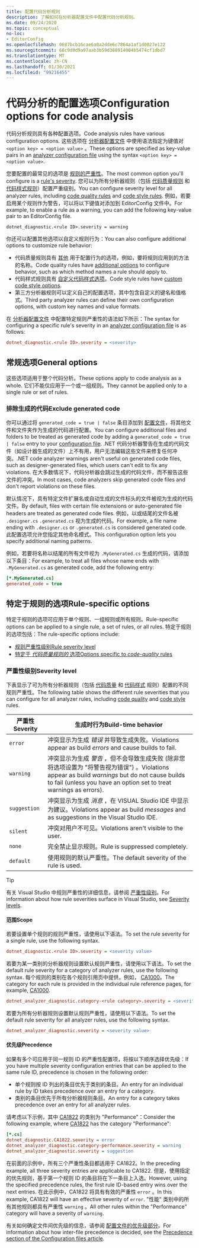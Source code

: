 ```yaml
---
title: 配置代码分析规则
description: 了解如何在分析器配置文件中配置代码分析规则。
ms.date: 09/24/2020
ms.topic: conceptual
no-loc:
- EditorConfig
ms.openlocfilehash: 0687bcb16cae6a0a2dde6c7864a1af1d0027e122
ms.sourcegitcommit: 68c9d9d9a97aab3b59d388914004b5474cf1dbd7
ms.translationtype: MT
ms.contentlocale: zh-CN
ms.lasthandoff: 01/30/2021
ms.locfileid: "99216455"
---
```

# <a name="configuration-options-for-code-analysis"></a><span data-ttu-id="433ba-103">代码分析的配置选项</span><span class="sxs-lookup"><span data-stu-id="433ba-103">Configuration options for code analysis</span></span>

<span data-ttu-id="433ba-104">代码分析规则具有各种配置选项。</span><span class="sxs-lookup"><span data-stu-id="433ba-104">Code analysis rules have various configuration options.</span></span> <span data-ttu-id="433ba-105">这些选项在 [分析器配置文件](configuration-files.md) 中使用语法指定为键值对 `<option key> = <option value>` 。</span><span class="sxs-lookup"><span data-stu-id="433ba-105">These options are specified as key-value pairs in an [analyzer configuration file](configuration-files.md) using the syntax `<option key> = <option value>`.</span></span>

<span data-ttu-id="433ba-106">您要配置的最常见的选项是 [规则的严重性](#severity-level)。</span><span class="sxs-lookup"><span data-stu-id="433ba-106">The most common option you'll configure is a [rule's severity](#severity-level).</span></span> <span data-ttu-id="433ba-107">您可以为所有分析器规则（包括 [代码质量规则](quality-rules/index.md) 和 [代码样式规则](style-rules/index.md)）配置严重级别。</span><span class="sxs-lookup"><span data-stu-id="433ba-107">You can configure severity level for all analyzer rules, including [code quality rules](quality-rules/index.md) and [code style rules](style-rules/index.md).</span></span> <span data-ttu-id="433ba-108">例如，若要启用某个规则作为警告，可以将以下键值对添加到 EditorConfig 文件中。</span><span class="sxs-lookup"><span data-stu-id="433ba-108">For example, to enable a rule as a warning, you can add the following key-value pair to an EditorConfig file.</span></span>

`dotnet_diagnostic.<rule ID>.severity = warning`

<span data-ttu-id="433ba-109">你还可以配置其他选项以自定义规则行为：</span><span class="sxs-lookup"><span data-stu-id="433ba-109">You can also configure additional options to customize rule behavior:</span></span>

- <span data-ttu-id="433ba-110">代码质量规则具有 [其他](code-quality-rule-options.md) 用于配置行为的选项，例如，要将规则应用到的方法的名称。</span><span class="sxs-lookup"><span data-stu-id="433ba-110">Code quality rules have [additional options](code-quality-rule-options.md) to configure behavior, such as which method names a rule should apply to.</span></span>
- <span data-ttu-id="433ba-111">代码样式规则具有 [自定义代码样式选项](code-style-rule-options.md)。</span><span class="sxs-lookup"><span data-stu-id="433ba-111">Code style rules have [custom code style options](code-style-rule-options.md).</span></span>
- <span data-ttu-id="433ba-112">第三方分析器规则可以定义自己的配置选项，其中包含自定义的键名和值格式。</span><span class="sxs-lookup"><span data-stu-id="433ba-112">Third party analyzer rules can define their own configuration options, with custom key names and value formats.</span></span>

<span data-ttu-id="433ba-113">在 [分析器配置文件](configuration-files.md) 中配置特定规则严重性的语法如下所示：</span><span class="sxs-lookup"><span data-stu-id="433ba-113">The syntax for configuring a specific rule's severity in an [analyzer configuration file](configuration-files.md) is as follows:</span></span>

```ini
dotnet_diagnostic.<rule ID>.severity = <severity>
```

## <a name="general-options"></a><span data-ttu-id="433ba-114">常规选项</span><span class="sxs-lookup"><span data-stu-id="433ba-114">General options</span></span>

<span data-ttu-id="433ba-115">这些选项适用于整个代码分析。</span><span class="sxs-lookup"><span data-stu-id="433ba-115">These options apply to code analysis as a whole.</span></span> <span data-ttu-id="433ba-116">它们不能仅应用于一个或一组规则。</span><span class="sxs-lookup"><span data-stu-id="433ba-116">They cannot be applied only to a single rule or set of rules.</span></span>

### <a name="exclude-generated-code"></a><span data-ttu-id="433ba-117">排除生成的代码</span><span class="sxs-lookup"><span data-stu-id="433ba-117">Exclude generated code</span></span>

<span data-ttu-id="433ba-118">你可以通过将 `generated_code = true | false` 条目添加到 [配置文件](configuration-files.md)，将其他文件和文件夹作为生成的代码进行配置。</span><span class="sxs-lookup"><span data-stu-id="433ba-118">You can configure additional files and folders to be treated as generated code by adding a `generated_code = true | false` entry to your [configuration file](configuration-files.md).</span></span> <span data-ttu-id="433ba-119">.NET 代码分析器警告在生成的代码文件（如设计器生成的文件）上不有用，用户无法编辑这些文件来修复任何冲突。</span><span class="sxs-lookup"><span data-stu-id="433ba-119">.NET code analyzer warnings aren't useful on generated code files, such as designer-generated files, which users can't edit to fix any violations.</span></span> <span data-ttu-id="433ba-120">在大多数情况下，代码分析器会跳过生成的代码文件，而不报告这些文件的冲突。</span><span class="sxs-lookup"><span data-stu-id="433ba-120">In most cases, code analyzers skip generated code files and don't report violations on these files.</span></span>

<span data-ttu-id="433ba-121">默认情况下，具有特定文件扩展名或自动生成的文件标头的文件被视为生成的代码文件。</span><span class="sxs-lookup"><span data-stu-id="433ba-121">By default, files with certain file extensions or auto-generated file headers are treated as generated code files.</span></span> <span data-ttu-id="433ba-122">例如，以或结尾的文件名被 `.designer.cs` `.generated.cs` 视为生成的代码。</span><span class="sxs-lookup"><span data-stu-id="433ba-122">For example, a file name ending with `.designer.cs` or `.generated.cs` is considered generated code.</span></span> <span data-ttu-id="433ba-123">此配置选项允许您指定其他命名模式。</span><span class="sxs-lookup"><span data-stu-id="433ba-123">This configuration option lets you specify additional naming patterns.</span></span>

<span data-ttu-id="433ba-124">例如，若要将名称以结尾的所有文件视为 `.MyGenerated.cs` 生成的代码，请添加以下条目：</span><span class="sxs-lookup"><span data-stu-id="433ba-124">For example, to treat all files whose name ends with `.MyGenerated.cs` as generated code, add the following entry:</span></span>

```ini
[*.MyGenerated.cs]
generated_code = true
```

## <a name="rule-specific-options"></a><span data-ttu-id="433ba-125">特定于规则的选项</span><span class="sxs-lookup"><span data-stu-id="433ba-125">Rule-specific options</span></span>

<span data-ttu-id="433ba-126">特定于规则的选项可应用于单个规则、一组规则或所有规则。</span><span class="sxs-lookup"><span data-stu-id="433ba-126">Rule-specific options can be applied to a single rule, a set of rules, or all rules.</span></span> <span data-ttu-id="433ba-127">特定于规则的选项包括：</span><span class="sxs-lookup"><span data-stu-id="433ba-127">The rule-specific options include:</span></span>

- [<span data-ttu-id="433ba-128">规则严重性级别</span><span class="sxs-lookup"><span data-stu-id="433ba-128">Rule severity level</span></span>](#severity-level)
- [<span data-ttu-id="433ba-129">特定于 *代码质量规则的* 选项</span><span class="sxs-lookup"><span data-stu-id="433ba-129">Options specific to *code-quality* rules</span></span>](code-quality-rule-options.md)

### <a name="severity-level"></a><span data-ttu-id="433ba-130">严重性级别</span><span class="sxs-lookup"><span data-stu-id="433ba-130">Severity level</span></span>

<span data-ttu-id="433ba-131">下表显示了可为所有分析器规则（包括 [代码质量](quality-rules/index.md) 和 [代码样式](style-rules/index.md) 规则）配置的不同规则严重性。</span><span class="sxs-lookup"><span data-stu-id="433ba-131">The following table shows the different rule severities that you can configure for all analyzer rules, including [code quality](quality-rules/index.md) and [code style](style-rules/index.md) rules.</span></span>

| <span data-ttu-id="433ba-132">严重性</span><span class="sxs-lookup"><span data-stu-id="433ba-132">Severity</span></span> | <span data-ttu-id="433ba-133">生成时行为</span><span class="sxs-lookup"><span data-stu-id="433ba-133">Build-time behavior</span></span> |
|-|-|
| `error` | <span data-ttu-id="433ba-134">冲突显示为生成 *错误* 并导致生成失败。</span><span class="sxs-lookup"><span data-stu-id="433ba-134">Violations appear as build *errors* and cause builds to fail.</span></span>|
| `warning` | <span data-ttu-id="433ba-135">冲突显示为生成 *警告* ，但不会导致生成失败 (除非您将选项设置为 "将警告视为错误") 。</span><span class="sxs-lookup"><span data-stu-id="433ba-135">Violations appear as build *warnings* but do not cause builds to fail (unless you have an option set to treat warnings as errors).</span></span> |
| `suggestion` | <span data-ttu-id="433ba-136">冲突显示为生成 *消息* ，在 VISUAL Studio IDE 中显示为建议。</span><span class="sxs-lookup"><span data-stu-id="433ba-136">Violations appear as build *messages* and as suggestions in the Visual Studio IDE.</span></span> |
| `silent` | <span data-ttu-id="433ba-137">冲突对用户不可见。</span><span class="sxs-lookup"><span data-stu-id="433ba-137">Violations aren't visible to the user.</span></span> |
| `none` | <span data-ttu-id="433ba-138">完全禁止显示规则。</span><span class="sxs-lookup"><span data-stu-id="433ba-138">Rule is suppressed completely.</span></span> |
| `default` | <span data-ttu-id="433ba-139">使用规则的默认严重性。</span><span class="sxs-lookup"><span data-stu-id="433ba-139">The default severity of the rule is used.</span></span> |

> [!TIP]
> <span data-ttu-id="433ba-140">有关 Visual Studio 中规则严重性的详细信息，请参阅 [严重性级别](/visualstudio/ide/editorconfig-language-conventions#severity-levels)。</span><span class="sxs-lookup"><span data-stu-id="433ba-140">For information about how rule severities surface in Visual Studio, see [Severity levels](/visualstudio/ide/editorconfig-language-conventions#severity-levels).</span></span>

#### <a name="scope"></a><span data-ttu-id="433ba-141">范围</span><span class="sxs-lookup"><span data-stu-id="433ba-141">Scope</span></span>

<span data-ttu-id="433ba-142">若要设置单个规则的规则严重性，请使用以下语法。</span><span class="sxs-lookup"><span data-stu-id="433ba-142">To set the rule severity for a single rule, use the following syntax.</span></span>

```ini
dotnet_diagnostic.<rule ID>.severity = <severity value>
```

<span data-ttu-id="433ba-143">若要为某一类别的分析器规则设置默认规则严重性，请使用以下语法。</span><span class="sxs-lookup"><span data-stu-id="433ba-143">To set the default rule severity for a category of analyzer rules, use the following syntax.</span></span> <span data-ttu-id="433ba-144">每个规则的类别在各个规则引用页中提供，例如， [CA1000](quality-rules/ca1000.md)。</span><span class="sxs-lookup"><span data-stu-id="433ba-144">The category for each rule is provided in the individual rule reference pages, for example, [CA1000](quality-rules/ca1000.md).</span></span>

```ini
dotnet_analyzer_diagnostic.category-<rule category>.severity = <severity value>
```

<span data-ttu-id="433ba-145">若要为所有分析器规则设置默认规则严重性，请使用以下语法。</span><span class="sxs-lookup"><span data-stu-id="433ba-145">To set the default rule severity for all analyzer rules, use the following syntax.</span></span>

```ini
dotnet_analyzer_diagnostic.severity = <severity value>
```

#### <a name="precedence"></a><span data-ttu-id="433ba-146">优先级</span><span class="sxs-lookup"><span data-stu-id="433ba-146">Precedence</span></span>

<span data-ttu-id="433ba-147">如果有多个可应用于同一规则 ID 的严重性配置项，将按以下顺序选择优先级：</span><span class="sxs-lookup"><span data-stu-id="433ba-147">If you have multiple severity configuration entries that can be applied to the same rule ID, precedence is chosen in the following order:</span></span>

- <span data-ttu-id="433ba-148">单个规则按 ID 列出的条目优先于类别的条目。</span><span class="sxs-lookup"><span data-stu-id="433ba-148">An entry for an individual rule by ID takes precedence over an entry for a category.</span></span>
- <span data-ttu-id="433ba-149">类别的条目优先于所有分析器规则条目。</span><span class="sxs-lookup"><span data-stu-id="433ba-149">An entry for a category takes precedence over an entry for all analyzer rules.</span></span>

<span data-ttu-id="433ba-150">请考虑以下示例，其中 [CA1822](/visualstudio/code-quality/ca1822) 的类别为 "Performance"：</span><span class="sxs-lookup"><span data-stu-id="433ba-150">Consider the following example, where [CA1822](/visualstudio/code-quality/ca1822) has the category "Performance":</span></span>

```ini
[*.cs]
dotnet_diagnostic.CA1822.severity = error
dotnet_analyzer_diagnostic.category-performance.severity = warning
dotnet_analyzer_diagnostic.severity = suggestion
```

<span data-ttu-id="433ba-151">在前面的示例中，所有三个严重性条目都适用于 CA1822。</span><span class="sxs-lookup"><span data-stu-id="433ba-151">In the preceding example, all three severity entries are applicable to CA1822.</span></span> <span data-ttu-id="433ba-152">但是，使用指定的优先规则，基于第一个规则 ID 的条目将在下一条目上入选。</span><span class="sxs-lookup"><span data-stu-id="433ba-152">However, using the specified precedence rules, the first rule ID-based entry wins over the next entries.</span></span> <span data-ttu-id="433ba-153">在此示例中，CA1822 将具有有效的严重性 `error` 。</span><span class="sxs-lookup"><span data-stu-id="433ba-153">In this example, CA1822 will have an effective severity of `error`.</span></span> <span data-ttu-id="433ba-154">"性能" 类别中的所有其他规则都具有严重性 `warning` 。</span><span class="sxs-lookup"><span data-stu-id="433ba-154">All other rules within the "Performance" category will have a severity of `warning`.</span></span>

<span data-ttu-id="433ba-155">有关如何确定文件间优先级的信息，请参阅 [配置文件的优先级部分](configuration-files.md#precedence)。</span><span class="sxs-lookup"><span data-stu-id="433ba-155">For information about how inter-file precedence is decided, see the [Precedence section of the Configuration files article](configuration-files.md#precedence).</span></span>
